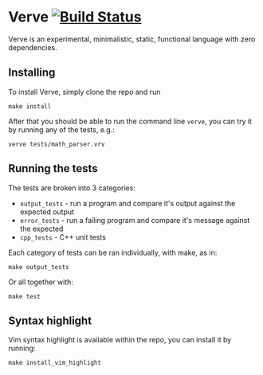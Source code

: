 # Verve [![Build Status](https://travis-ci.org/tadeuzagallo/verve-lang.svg?branch=master)](https://travis-ci.org/tadeuzagallo/verve-lang)

Verve is an experimental, minimalistic, static, functional language with zero dependencies.

## Installing

To install Verve, simply clone the repo and run
```
make install
```

After that you should be able to run the command line `verve`, you can try it by running any of the tests, e.g.:
```
verve tests/math_parser.vrv
```

## Running the tests

The tests are broken into 3 categories:
* `output_tests` - run a program and compare it's output against the expected output
* `error_tests` - run a failing program and compare it's message against the expected
* `cpp_tests` - C++ unit tests

Each category of tests can be ran individually, with make, as in:
```
make output_tests
```

Or all together with:
```
make test
```

## Syntax highlight
Vim syntax highlight is available within the repo, you can install it by running:
```
make install_vim_highlight
```
